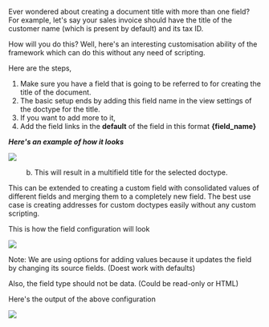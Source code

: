 Ever wondered about creating a document title with more than one field? For example, let's say your sales invoice should have the title of the customer name (which is present by default) and its tax ID.

How will you do this? Well, here's an interesting customisation ability of the framework which can do this without any need of scripting.

Here are the steps,

1.  Make sure you have a field that is going to be referred to for creating the title of the document.
2.  The basic setup ends by adding this field name in the view settings of the doctype for the title.
3.  If you want to add more to it,
4.  Add the field links in the **default** of the field in this format **{field\_name}**

**_Here's an example of how it looks_**

![](https://docs.erpnext.com/files/Eb81KLe.png)

         b. This will result in a multifield title for the selected doctype.

This can be extended to creating a custom field with consolidated values of different fields and merging them to a completely new field. The best use case is creating addresses for custom doctypes easily without any custom scripting.

This is how the field configuration will look

![](https://docs.erpnext.com/files/FXuN3dK.png)

Note: We are using options for adding values because it updates the field by changing its source fields. (Doest work with defaults)

Also, the field type should not be data. (Could be read-only or HTML)

Here's the output of the above configuration

![](https://docs.erpnext.com/files/gHpmXZY.png)